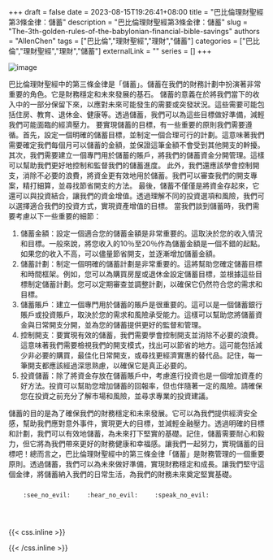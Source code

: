 +++ 
draft = false
date = 2023-08-15T19:26:41+08:00
title = "巴比倫理財聖經第3條金律：儲蓄"
description = "巴比倫理財聖經第3條金律：儲蓄"
slug = "The-3th-golden-rules-of-the-babylonian-financial-bible-savings"
authors = "AllenChen"
tags = ["巴比倫","理財聖經","理財","儲蓄"]
categories = ["巴比倫","理財聖經","理財","儲蓄"]
externalLink = ""
series = []
+++

![image](/images/post/A-rabbit-with-big-blue-eyes-making-much-money-and-save-the-money-in-the-bank-with-Van-Gogh-style.jpeg)

巴比倫理財聖經中的第三條金律是「儲蓄」。儲蓄在我們的財務計劃中扮演著非常重要的角色。它是財務穩定和未來發展的基石。
儲蓄的意義在於將我們當下的收入中的一部分保留下來，以應對未來可能發生的需要或突發狀況。這些需要可能包括住房、教育、退休金、健康等。透過儲蓄，我們可以為這些目標做好準備，減輕我們可能面臨的經濟壓力。
要實現儲蓄的目標，有一些重要的原則我們需要遵循。首先，設定一個明確的儲蓄目標，並制定一個合理可行的計劃。這意味著我們需要確定我們每個月可以儲蓄的金額，並保證這筆金額不會受到其他開支的幹擾。
其次，我們需要建立一個專門用於儲蓄的賬戶，將我們的儲蓄資金分開管理。這樣可以幫助我們更好地控制和監督我們的儲蓄進度。
此外，我們還應該學會控制開支，消除不必要的浪費，將資金更有效地用於儲蓄。我們可以審查我們的開支專案，精打細算，並尋找節省開支的方法。
最後，儲蓄不僅僅是將資金存起來，它還可以與投資結合，讓我們的資金增值。透過理解不同的投資選項和風險，我們可以選擇適合我們的投資方式，實現資產增值的目標。
當我們談到儲蓄時，我們需要考慮以下一些重要的細節：

1. 儲蓄金額：設定一個適合您的儲蓄金額是非常重要的。這取決於您的收入情況和目標。一般來說，將您收入的10％至20％作為儲蓄金額是一個不錯的起點。如果您的收入不高，可以儘量節省開支，並逐漸增加儲蓄金額。
2. 儲蓄計劃：制定一個明確的儲蓄計劃是非常重要的。這將幫助您確定儲蓄目標和時間框架。例如，您可以為購買房屋或退休金設定儲蓄目標，並根據這些目標制定儲蓄計劃。您可以定期審查並調整計劃，以確保它仍然符合您的需求和目標。
3. 儲蓄賬戶：建立一個專門用於儲蓄的賬戶是很重要的。這可以是一個儲蓄銀行賬戶或投資賬戶，取決於您的需求和風險承受能力。這樣可以幫助您將儲蓄資金與日常開支分開，並為您的儲蓄提供更好的監督和管理。
4. 控制開支：要實現有效的儲蓄，我們需要學會控制開支並消除不必要的浪費。這意味著我們需要檢視我們的開支模式，找出可以節省的地方。這可能包括減少非必要的購買，最佳化日常開支，或尋找更經濟實惠的替代品。記住，每一筆開支都應該經過深思熟慮，以確保它是真正必要的。
5. 投資儲蓄：除了將資金存放在儲蓄賬戶中，考慮進行投資也是一個增加資產的好方法。投資可以幫助您增加儲蓄的回報率，但也伴隨著一定的風險。請確保您在投資之前充分了解市場和風險，並尋求專業的投資建議。

儲蓄的目的是為了確保我們的財務穩定和未來發展。它可以為我們提供經濟安全感，幫助我們應對意外事件，實現更大的目標，並減輕金融壓力。透過明確的目標和計劃，我們可以有效地儲蓄，為未來打下堅實的基礎。記住，儲蓄需要耐心和毅力，但它將為我們帶來更好的財務健康和幸福感。讓我們一起努力，實現儲蓄的目標吧！總而言之，巴比倫理財聖經中的第三條金律「儲蓄」是財務管理的一個重要原則。透過儲蓄，我們可以為未來做好準備，實現財務穩定和成長。讓我們堅守這個金律，將儲蓄納入我們的日常生活，為我們的財務未來奠定堅實基礎。

<p><span class="nowrap"><span class="emojify">🙈</span> <code>:see_no_evil:</code></span>  <span class="nowrap"><span class="emojify">🙉</span> <code>:hear_no_evil:</code></span>  <span class="nowrap"><span class="emojify">🙊</span> <code>:speak_no_evil:</code></span></p>
<br>
    

{{< css.inline >}}
<style>
.emojify {
	font-family: Apple Color Emoji, Segoe UI Emoji, NotoColorEmoji, Segoe UI Symbol, Android Emoji, EmojiSymbols;
	font-size: 2rem;
	vertical-align: middle;
}
@media screen and (max-width:650px) {
  .nowrap {
    display: block;
    margin: 25px 0;
  }
}
</style>
{{< /css.inline >}}
